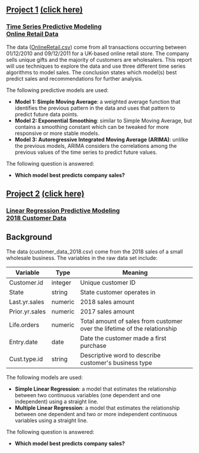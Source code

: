 

## [Project 1](https://kimberlyahealy.github.io/Time_Series_Online_Retail_Data/) [(click here)](https://kimberlyahealy.github.io/Time_Series_Online_Retail_Data/)

### [Time Series Predictive Modeling <br> Online Retail Data](https://kimberlyahealy.github.io/Time_Series_Online_Retail_Data/)

The data ([OnlineRetail.csv](https://archive.ics.uci.edu/ml/datasets/Online+Retail)) come from all transactions occurring between 01/12/2010 and 09/12/2011 for a UK-based online retail store. The company sells unique gifts and the majority of customers are wholesalers. This report will use techniques to explore the data and use three different time series algorithms to model sales. The conclusion states which model(s) best predict sales and recommendations for further analysis.     
       
The following predictive models are used:        
  - **Model 1: Simple Moving Average**: a weighted average function that identifies the previous pattern in the data and uses that pattern to predict future data points.      
  - **Model 2: Exponential Smoothing**: similar to Simple Moving Average, but contains a smoothing constant which can be tweaked for more responsive or more stable models.      
  - **Model 3: Autoregressive Integrated Moving Average (ARIMA)**: unlilke the previous models, ARIMA considers the correlations among the previous values of the time series to predict future values.    
        
         
The following question is answered:     
  - **Which model best predicts company sales?**


## [Project 2](https://kimberlyahealy.github.io/Regression_2018SalesData/) [(click here)](https://kimberlyahealy.github.io/Regression_2018SalesData/)

### [Linear Regression Predictive Modeling <br> 2018 Customer Data](https://kimberlyahealy.github.io/Regression_2018SalesData/)

## Background
The data (customer_data_2018.csv) come from the 2018 sales of a small wholesale business. The variables in the raw data set include:   
   
Variable       |   Type      |    Meaning
---------------|-------------|------------------------------------------
Customer.id    |    integer  |    Unique customer ID
State          |    string   |    State customer operates in
Last.yr.sales  |    numeric  |    2018 sales amount
Prior.yr.sales |    numeric  |    2017 sales amount
Life.orders    |    numeric  |    Total amount of sales from customer over the lifetime of the relationship
Entry.date     |    date     |    Date the customer made a first purchase
Cust.type.id   |    string   |    Descriptive word to describe customer's business type
  
  
The following models are used:        
  - **Simple Linear Regression**: a model that estimates the relationship between two continuous variables (one dependent and one independent) using a straight line.    
  - **Multiple Linear Regression**: a model that estimates the relationship between one dependent and two or more independent continuous variables using a straight line.      
         
The following question is answered:     
  - **Which model best predicts company sales?**
